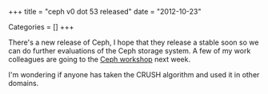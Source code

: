 +++
title = "ceph v0 dot 53 released"
date = "2012-10-23"


Categories = []
+++

There's a new release of Ceph, I hope that they release a stable soon so we can
do further evaluations of the Ceph storage
system. A few of my work colleagues are going to the [Ceph
workshop](http://www.inktank.com/news-events/event/ceph-workshops-amsterdam/)
next week.

I'm wondering if anyone has taken the CRUSH algorithm and used it in other
domains.
